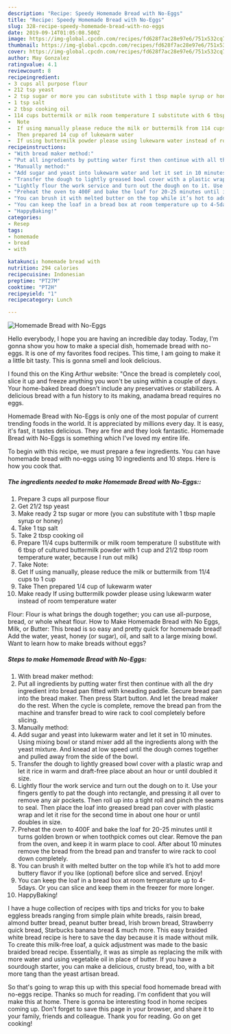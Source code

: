 ```yaml
---
description: "Recipe: Speedy Homemade Bread with No-Eggs"
title: "Recipe: Speedy Homemade Bread with No-Eggs"
slug: 328-recipe-speedy-homemade-bread-with-no-eggs
date: 2019-09-14T01:05:08.500Z
image: https://img-global.cpcdn.com/recipes/fd628f7ac28e97e6/751x532cq70/homemade-bread-with-no-eggs-recipe-main-photo.jpg
thumbnail: https://img-global.cpcdn.com/recipes/fd628f7ac28e97e6/751x532cq70/homemade-bread-with-no-eggs-recipe-main-photo.jpg
cover: https://img-global.cpcdn.com/recipes/fd628f7ac28e97e6/751x532cq70/homemade-bread-with-no-eggs-recipe-main-photo.jpg
author: May Gonzalez
ratingvalue: 4.1
reviewcount: 8
recipeingredient:
- 3 cups all purpose flour
- 212 tsp yeast
- 2 tsp sugar or more you can substitute with 1 tbsp maple syrup or honey
- 1 tsp salt
- 2 tbsp cooking oil
- 114 cups buttermilk or milk room temperature I substitute with 6 tbsp of cultured buttermilk powder with 1 cup and 212 tbsp room temperature water because I run out milk
-  Note
-  If using manually please reduce the milk or buttermilk from 114 cups to 1 cup
-  Then prepared 14 cup of lukewarm water
-  If using buttermilk powder please using lukewarm water instead of room temperature water
recipeinstructions:
- "With bread maker method:"
- "Put all ingredients by putting water first then continue with all the dry ingredient into bread pan fitted with kneading paddle. Secure bread pan into the bread maker. Then press Start button. And let the bread maker do the rest. When the cycle is complete, remove the bread pan from the machine and transfer bread to wire rack to cool completely before slicing."
- "Manually method:"
- "Add sugar and yeast into lukewarm water and let it set in 10 minutes. Using mixing bowl or stand mixer add all the ingredients along with the yeast mixture. And knead at low speed until the dough comes together and pulled away from the side of the bowl."
- "Transfer the dough to lightly greased bowl cover with a plastic wrap and let it rice in warm and draft-free place about an hour or until doubled it size."
- "Lightly flour the work service and turn out the dough on to it. Use your fingers gently to pat the dough into rectangle, and pressing it all over to remove any air pockets. Then roll up into a tight roll and pinch the seams to seal. Then place the loaf into greased bread pan cover with plastic wrap and let it rise for the second time in about one hour or until doubles in size."
- "Preheat the oven to 400F and bake the loaf for 20-25 minutes until it turns golden brown or when toothpick comes out clear. Remove the pan from the oven, and keep it in warm place to cool. After about 10 minutes remove the bread from the bread pan and transfer to wire rack to cool down completely."
- "You can brush it with melted butter on the top while it’s hot to add more buttery flavor if you like (optional) before slice and served. Enjoy!"
- "You can keep the loaf in a bread box at room temperature up to 4-5days. Or you can slice and keep them in the freezer for more longer."
- "HappyBaking!"
categories:
- Resep
tags:
- homemade
- bread
- with

katakunci: homemade bread with
nutrition: 294 calories
recipecuisine: Indonesian
preptime: "PT27M"
cooktime: "PT2H"
recipeyield: "1"
recipecategory: Lunch

---
```



![Homemade Bread with No-Eggs](https://img-global.cpcdn.com/recipes/fd628f7ac28e97e6/751x532cq70/homemade-bread-with-no-eggs-recipe-main-photo.jpg)

Hello everybody, I hope you are having an incredible day today. Today, I'm gonna show you how to make a special dish, homemade bread with no-eggs. It is one of my favorites food recipes. This time, I am going to make it a little bit tasty. This is gonna smell and look delicious.

I found this on the King Arthur website: &#34;Once the bread is completely cool, slice it up and freeze anything you won&#39;t be using within a couple of days. Your home-baked bread doesn&#39;t include any preservatives or stabilizers. A delicious bread with a fun history to its making, anadama bread requires no eggs.

Homemade Bread with No-Eggs is only one of the most popular of current trending foods in the world. It is appreciated by millions every day. It is easy, it's fast, it tastes delicious. They are fine and they look fantastic. Homemade Bread with No-Eggs is something which I've loved my entire life.


To begin with this recipe, we must prepare a few ingredients. You can have homemade bread with no-eggs using 10 ingredients and 10 steps. Here is how you cook that.

##### The ingredients needed to make Homemade Bread with No-Eggs::

1. Prepare 3 cups all purpose flour
1. Get 21/2 tsp yeast
1. Make ready 2 tsp sugar or more (you can substitute with 1 tbsp maple syrup or honey)
1. Take 1 tsp salt
1. Take 2 tbsp cooking oil
1. Prepare 11/4 cups buttermilk or milk room temperature (I substitute with 6 tbsp of cultured buttermilk powder with 1 cup and 21/2 tbsp room temperature water, because I run out milk)
1. Take  Note:
1. Get  If using manually, please reduce the milk or buttermilk from 11/4 cups to 1 cup
1. Take  Then prepared 1/4 cup of lukewarm water
1. Make ready  If using buttermilk powder please using lukewarm water instead of room temperature water


Flour: Flour is what brings the dough together; you can use all-purpose, bread, or whole wheat flour. How to Make Homemade Bread with No Eggs, Milk, or Butter: This bread is so easy and pretty quick for homemade bread! Add the water, yeast, honey (or sugar), oil, and salt to a large mixing bowl. Want to learn how to make breads without eggs? 

##### Steps to make Homemade Bread with No-Eggs:

1. With bread maker method:
1. Put all ingredients by putting water first then continue with all the dry ingredient into bread pan fitted with kneading paddle. Secure bread pan into the bread maker. Then press Start button. And let the bread maker do the rest. When the cycle is complete, remove the bread pan from the machine and transfer bread to wire rack to cool completely before slicing.
1. Manually method:
1. Add sugar and yeast into lukewarm water and let it set in 10 minutes. Using mixing bowl or stand mixer add all the ingredients along with the yeast mixture. And knead at low speed until the dough comes together and pulled away from the side of the bowl.
1. Transfer the dough to lightly greased bowl cover with a plastic wrap and let it rice in warm and draft-free place about an hour or until doubled it size.
1. Lightly flour the work service and turn out the dough on to it. Use your fingers gently to pat the dough into rectangle, and pressing it all over to remove any air pockets. Then roll up into a tight roll and pinch the seams to seal. Then place the loaf into greased bread pan cover with plastic wrap and let it rise for the second time in about one hour or until doubles in size.
1. Preheat the oven to 400F and bake the loaf for 20-25 minutes until it turns golden brown or when toothpick comes out clear. Remove the pan from the oven, and keep it in warm place to cool. After about 10 minutes remove the bread from the bread pan and transfer to wire rack to cool down completely.
1. You can brush it with melted butter on the top while it’s hot to add more buttery flavor if you like (optional) before slice and served. Enjoy!
1. You can keep the loaf in a bread box at room temperature up to 4-5days. Or you can slice and keep them in the freezer for more longer.
1. HappyBaking!


I have a huge collection of recipes with tips and tricks for you to bake eggless breads ranging from simple plain white breads, raisin bread, almond butter bread, peanut butter bread, Irish brown bread, Strawberry quick bread, Starbucks banana bread &amp; much more. This easy braided white bread recipe is here to save the day because it is made without milk. To create this milk-free loaf, a quick adjustment was made to the basic braided bread recipe. Essentially, it was as simple as replacing the milk with more water and using vegetable oil in place of butter. If you have a sourdough starter, you can make a delicious, crusty bread, too, with a bit more tang than the yeast artisan bread. 

So that's going to wrap this up with this special food homemade bread with no-eggs recipe. Thanks so much for reading. I'm confident that you will make this at home. There is gonna be interesting food in home recipes coming up. Don't forget to save this page in your browser, and share it to your family, friends and colleague. Thank you for reading. Go on get cooking!
